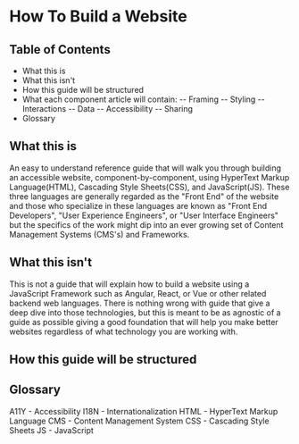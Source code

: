 # How To Build a Website

## Table of Contents
- What this is
- What this isn't
- How this guide will be structured
- What each component article will contain:
-- Framing
-- Styling
-- Interactions
-- Data
-- Accessibility
-- Sharing
- Glossary

## What this is
An easy to understand reference guide that will walk you through building an accessible website, component-by-component, using HyperText Markup Language(HTML), Cascading Style Sheets(CSS), and JavaScript(JS). These three languages are generally regarded as the "Front End" of the website and those who specialize in these languages are known as "Front End Developers", "User Experience Engineers", or "User Interface Engineers" but the specifics of the work might dip into an ever growing set of Content Management Systems (CMS's) and Frameworks.

## What this isn't
This is not a guide that will explain how to build a website using a JavaScript Framework such as Angular, React, or Vue or other related backend web languages. There is nothing wrong with guide that give a deep dive into those technologies, but this is meant to be as agnostic of a guide as possible giving a good foundation that will help you make better websites regardless of what technology you are working with.

## How this guide will be structured

## Glossary
A11Y - Accessibility
I18N - Internationalization
HTML - HyperText Markup Language
CMS - Content Management System
CSS - Cascading Style Sheets
JS - JavaScript
